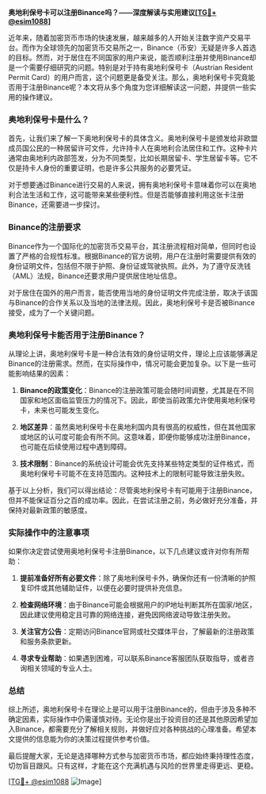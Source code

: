 **奥地利保号卡可以注册Binance吗？——深度解读与实用建议[[TG💪+ @esim1088](https://t.me/s/esim1088)]**

近年来，随着加密货币市场的快速发展，越来越多的人开始关注数字资产交易平台。而作为全球领先的加密货币交易所之一，Binance（币安）无疑是许多人首选的目标。然而，对于居住在不同国家的用户来说，能否顺利注册并使用Binance却是一个需要仔细研究的问题。特别是对于持有奥地利保号卡（Austrian Resident Permit Card）的用户而言，这个问题更是备受关注。那么，奥地利保号卡究竟能否用于注册Binance呢？本文将从多个角度为您详细解读这一问题，并提供一些实用的操作建议。

### 奥地利保号卡是什么？

首先，让我们来了解一下奥地利保号卡的具体含义。奥地利保号卡是颁发给非欧盟成员国公民的一种居留许可文件，允许持卡人在奥地利合法居住和工作。这种卡片通常由奥地利内政部签发，分为不同类型，比如长期居留卡、学生居留卡等。它不仅是持卡人身份的重要证明，也是许多公共服务的必要凭证。

对于想要通过Binance进行交易的人来说，拥有奥地利保号卡意味着你可以在奥地利合法生活和工作，这可能带来某些便利性。但是否能够直接利用这张卡注册Binance，还需要进一步探讨。

### Binance的注册要求

Binance作为一个国际化的加密货币交易平台，其注册流程相对简单，但同时也设置了严格的合规性标准。根据Binance的官方说明，用户在注册时需要提供有效的身份证明文件，包括但不限于护照、身份证或驾驶执照。此外，为了遵守反洗钱（AML）法规，Binance还要求用户提供居住地址信息。

对于居住在国外的用户而言，能否使用当地的身份证明文件完成注册，取决于该国与Binance的合作关系以及当地的法律法规。因此，奥地利保号卡是否被Binance接受，成为了一个关键问题。

### 奥地利保号卡能否用于注册Binance？

从理论上讲，奥地利保号卡是一种合法有效的身份证明文件，理论上应该能够满足Binance的注册需求。然而，在实际操作中，情况可能会更加复杂。以下是一些可能影响结果的因素：

1. **Binance的政策变化**：Binance的注册政策可能会随时间调整，尤其是在不同国家和地区面临监管压力的情况下。因此，即使当前政策允许使用奥地利保号卡，未来也可能发生变化。
   
2. **地区差异**：虽然奥地利保号卡在奥地利国内具有很高的权威性，但在其他国家或地区的认可度可能会有所不同。这意味着，即便你能够成功注册Binance，也可能在后续使用过程中遇到障碍。

3. **技术限制**：Binance的系统设计可能会优先支持某些特定类型的证件格式，而奥地利保号卡可能不在支持范围内。这种技术上的限制可能导致注册失败。

基于以上分析，我们可以得出结论：尽管奥地利保号卡有可能用于注册Binance，但并不能保证百分之百的成功率。因此，在尝试注册之前，务必做好充分准备，并保持对最新政策的敏感度。

### 实际操作中的注意事项

如果你决定尝试使用奥地利保号卡注册Binance，以下几点建议或许对你有所帮助：

1. **提前准备好所有必要文件**：除了奥地利保号卡外，确保你还有一份清晰的护照复印件或其他辅助证件，以便在必要时提供补充信息。

2. **检查网络环境**：由于Binance可能会根据用户的IP地址判断其所在国家/地区，因此建议使用稳定且可靠的网络连接，避免因网络波动导致注册失败。

3. **关注官方公告**：定期访问Binance官网或社交媒体平台，了解最新的注册政策和服务条款更新。

4. **寻求专业帮助**：如果遇到困难，可以联系Binance客服团队获取指导，或者咨询相关领域的专业人士。

### 总结

综上所述，奥地利保号卡在理论上是可以用于注册Binance的，但由于涉及多种不确定因素，实际操作中仍需谨慎对待。无论你是出于投资目的还是其他原因希望加入Binance，都需要充分了解相关规则，并做好应对各种挑战的心理准备。希望本文提供的信息能为你的决策过程提供参考价值。

最后提醒大家，无论是选择哪种方式参与加密货币市场，都应始终秉持理性态度，切勿盲目跟风。只有这样，才能在这个充满机遇与风险的世界里走得更远、更稳。

[[TG💪+ @esim1088](https://t.me/s/esim1088) ![Image](https://i.postimg.cc/4NQfJmqS/Snipaste-2025-05-13-00-14-12.png)]